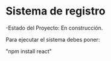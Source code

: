 <h1>Sistema de registro</h1>

-Estado del Proyecto: En construcción. 

Para ejecutar el sistema debes poner:

"npm install react" 
